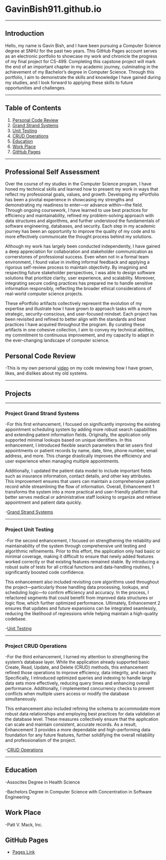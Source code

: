 # GavinBish911.github.io

---

## Introduction
Hello, my name is Gavin Bish, and I have been pursuing a Computer Science degree at SNHU for the past two years. This GitHub Pages account serves as an electronic portfolio to showcase my work and chronicle the progress of my final project for CS-499. Completing this capstone project will mark the end of an important chapter in my academic journey, culminating in the achievement of my Bachelor’s degree in Computer Science. Through this portfolio, I aim to demonstrate the skills and knowledge I have gained during my studies, and I look forward to applying these skills to future opportunities and challenges.

---

## Table of Contents

1. [Personal Code Review](#personal-code-review)  
2. [Grand Strand Systems](#project-grand-strand-systems)  
3. [Unit Testing](#project-unit-testing)  
4. [CRUD Operations](#project-crud-operations)  
5. [Education](#education)
6. [Work Place](#work-place)
7. [GitHub Pages](#github-pages)

---

## Professional Self Assessment
Over the course of my studies in the Computer Science program, I have honed my technical skills and learned how to present my work in ways that reflect my professional goals, values, and growth. Developing my ePortfolio has been a pivotal experience in showcasing my strengths and demonstrating my readiness to enter—or advance within—the field. Through ongoing coursework, I have learned to use best practices for efficiency and maintainability, refined my problem-solving approach with data structures and algorithms, and further understood the fundamentals of software engineering, databases, and security. Each step in my academic journey has been an opportunity to improve the quality of my code and to more effectively communicate the thought process behind my solutions.

Although my work has largely been conducted independently, I have gained a deep appreciation for collaboration and stakeholder communication as cornerstones of professional success. Even when not in a formal team environment, I found value in inviting informal feedback and applying a rigorous self-review process to maintain objectivity. By imagining and respecting future stakeholder perspectives, I was able to design software solutions that prioritize clarity, user experience, and scalability. Moreover, integrating secure coding practices has prepared me to handle sensitive information responsibly, reflecting the broader ethical considerations of real-world computer science projects.

These ePortfolio artifacts collectively represent the evolution of my expertise and illustrate how I have grown to approach tasks with a more strategic, security-conscious, and user-focused mindset. Each project has been revisited and refined to better align with the standards and best practices I have acquired throughout the program. By curating these artifacts in one cohesive collection, I aim to convey my technical abilities, my commitment to continuous improvement, and my capacity to adapt in the ever-changing landscape of computer science.

## Personal Code Review
-This is my own personal [video](https://youtu.be/xJKR-Wp14V0) on my code reviewing how I have grown, likes, and dislikes about my old systems.

---

## Projects

---

### Project Grand Strand Systems
-For this first enhancement, I focused on significantly improving the existing appointment scheduling system by adding more robust search capabilities and extending patient information fields. Originally, the application only supported minimal lookups based on unique identifiers. In this enhancement, I introduced flexible search parameters that let users find appointments or patient records by name, date, time, phone number, email address, and more. This change drastically improves the efficiency and user experience when managing multiple appointments.

Additionally, I updated the patient data model to include important fields such as insurance information, contact details, and other key attributes. This improvement ensures that users can maintain a comprehensive patient record while streamlining the flow of information. Overall, Enhancement 1 transforms the system into a more practical and user-friendly platform that better serves medical or administrative staff looking to organize and retrieve appointment and patient data quickly.

-[Grand Strand Systems](https://github.com/GavinBish911/GavinBish911.github.io/blob/Grand-Strand-Systems/README.md)

---

### Project Unit Testing
-For the second enhancement, I focused on strengthening the reliability and maintainability of the system through comprehensive unit testing and algorithmic refinements. Prior to this effort, the application only had basic or minimal coverage, making it difficult to ensure that newly added features worked correctly or that existing features remained stable. By introducing a robust suite of tests for all critical functions and data-handling routines, I significantly boosted code confidence.

This enhancement also included revisiting core algorithms used throughout the project—particularly those handling data processing, lookups, and scheduling logic—to confirm efficiency and accuracy. In the process, I refactored segments that could benefit from improved data structures or logic flow, which further optimized performance. Ultimately, Enhancement 2 ensures that updates and future expansions can be integrated seamlessly, reducing the likelihood of regressions while helping maintain a high-quality codebase.

-[Unit Testing](https://github.com/GavinBish911/GavinBish911.github.io/blob/Unit-Testing/README.md)

---

### Project CRUD Operations
-For the third enhancement, I turned my attention to strengthening the system’s database layer. While the application already supported basic Create, Read, Update, and Delete (CRUD) methods, this enhancement refined those operations to improve efficiency, data integrity, and security. Specifically, I introduced optimized queries and indexing to handle large data sets more effectively, reducing query times and enhancing overall performance. Additionally, I implemented concurrency checks to prevent conflicts when multiple users access or modify the database simultaneously.

This enhancement also included refining the schema to accommodate more robust data relationships and employing best practices for data validation at the database level. These measures collectively ensure that the application can scale and maintain consistent, accurate records. As a result, Enhancement 3 provides a more dependable and high-performing data foundation for any future features, further solidifying the overall reliability and professionalism of the project.

-[CRUD Operations](https://github.com/GavinBish911/GavinBish911.github.io/blob/CRUD-Operations/README.md)

---

## Education
-Assocites Degree in Health Science

-Bachelors Degree in Computer Science with Concentration in Software Engineering

## Work Place
-Patt V. Mack, Inc.

## GitHub Pages
- [Pages Link](https://gavinbish911.github.io/#project-grand-strand-systems)
